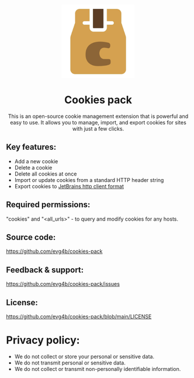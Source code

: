 <div align="center">
   <img src="./.github/logo.png" alt="logo" height="200"/>
   <h1> Cookies pack </h1>
   <div>
        This is an open-source cookie management extension that is powerful and easy to use. It allows you to manage, import, and export cookies for sites with just a few clicks.
   </div>
</div>

## Key features:

- Add a new cookie
- Delete a cookie
- Delete all cookies at once
- Import or update cookies from a standard HTTP header string
- Export cookies to [JetBrains http client format](https://www.jetbrains.com/help/idea/http-client-in-product-code-editor.html#manage_cookies)

## Required permissions:

"cookies" and "<all_urls>" - to query and modify cookies for any hosts.

## Source code:

https://github.com/evg4b/cookies-pack

## Feedback & support:

https://github.com/evg4b/cookies-pack/issues

## License:

https://github.com/evg4b/cookies-pack/blob/main/LICENSE

# Privacy policy:

- We do not collect or store your personal or sensitive data.
- We do not transmit personal or sensitive data.
- We do not collect or transmit non-personally identifiable information.
